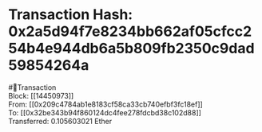 
Transaction Hash: 0x2a5d94f7e8234bb662af05cfcc254b4e944db6a5b809fb2350c9dad59854264a
====================================================================================
  
#💸Transaction  
Block: [[14450973]]  
From: [[0x209c4784ab1e8183cf58ca33cb740efbf3fc18ef]]  
To: [[0x32be343b94f860124dc4fee278fdcbd38c102d88]]  
Transferred: 0.105603021 Ether